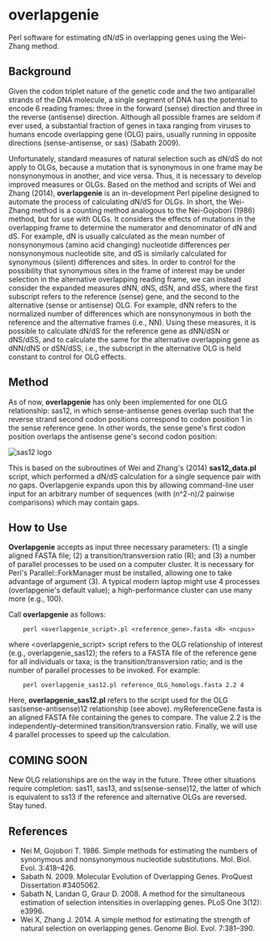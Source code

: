 # overlapgenie
Perl software for estimating dN/dS in overlapping genes using the Wei-Zhang method.

## Background
Given the codon triplet nature of the genetic code and the two antiparallel strands of the DNA molecule, a single segment of DNA has the potential to encode 6 reading frames: three in the forward (sense) direction and three in the reverse (antisense) direction. Although all possible frames are seldom if ever used, a substantial fraction of genes in taxa ranging from viruses to humans encode overlapping gene (OLG) pairs, usually running in opposite directions (sense-antisense, or sas) (Sabath 2009). 

Unfortunately, standard measures of natural selection such as dN/dS do not apply to OLGs, because a mutation that is synonymous in one frame may be nonsynonymous in another, and vice versa. Thus, it is necessary to develop improved measures or OLGs. Based on the method and scripts of Wei and Zhang (2014), **overlapgenie** is an in-development Perl pipeline designed to automate the process of calculating dN/dS for OLGs. In short, the Wei-Zhang method is a counting method analogous to the Nei-Gojobori (1986) method, but for use with OLGs. It considers the effects of mutations in the overlapping frame to determine the numerator and denominator of dN and dS.  For example, dN is usually calculated as the mean number of nonsynonymous (amino acid changing) nucleotide differences per nonsynonymous nucleotide site, and dS is similarly calculated for synonymous (silent) differences and sites. In order to control for the possibility that synonymous sites in the frame of interest may be under selection in the alternative overlapping reading frame, we can instead consider the expanded measures dNN, dNS, dSN, and dSS, where the first subscript refers to the reference (sense) gene, and the second to the alternative (sense or antisense) OLG. For example, dNN refers to the normalized number of differences which are nonsynonymous in both the reference and the alternative frames (i.e., NN). Using these measures, it is possible to calculate dN/dS for the reference gene as dNN/dSN or dNS/dSS, and to calculate the same for the alternative overlapping gene as dNN/dNS or dSN/dSS, i.e., the subscript in the alternative OLG is held constant to control for OLG effects. 

## Method
As of now, **overlapgenie** has only been implemented for one OLG relationship: sas12, in which sense-antisense genes overlap such that the reverse strand second codon positions correspond to codon position 1 in the sense reference gene. In other words, the sense gene's first codon position overlaps the antisense gene's second codon position: 

<img src="https://github.com/chasewnelson/overlapgenie/blob/master/sas12_figure.png" alt="sas12 logo" align="middle">

This is based on the subroutines of Wei and Zhang's (2014) **sas12_data.pl** script, which performed a dN/dS calculation for a single sequence pair with no gaps. Overlapgenie expands upon this by allowing command-line user input for an arbitrary number of sequences (with (n^2-n)/2 pairwise comparisons) which may contain gaps.

## How to Use
**Overlapgenie** accepts as input three necessary parameters: (1) a single aligned FASTA file; (2) a transition/transversion ratio (R); and (3) a number of parallel processes to be used on a computer cluster. It is necessary for Perl's Parallel::ForkManager must be installed, allowing one to take advantage of argument (3). A typical modern laptop might use 4 processes (overlapgenie's default value); a high-performance cluster can use many more (e.g., 100).

Call **overlapgenie** as follows:

        perl <overlapgenie_script>.pl <reference_gene>.fasta <R> <ncpus>

where <overlapgenie_script> script refers to the OLG relationship of interest (e.g., overlapgenie_sas12); the <referenceGene> refers to a FASTA file of the reference gene for all individuals or taxa; <R> is the transition/transversion ratio; and <ncpus> is the number of parallel processes to be invoked. For example:

        perl overlapgenie_sas12.pl reference_OLG_homologs.fasta 2.2 4

Here, **overlapgenie_sas12.pl** refers to the script used for the OLG sas(sense-antisense)12 relationship (see above). myReferenceGene.fasta is an aligned FASTA file containing the genes to compare. The value 2.2 is the independently-determined transition/transversion ratio. Finally, we will use 4 parallel processes to speed up the calculation.

## COMING SOON
New OLG relationships are on the way in the future. Three other situations require completion: sas11, sas13, and ss(sense-sense)12, the latter of which is equivalent to ss13 if the reference and alternative OLGs are reversed. Stay tuned.

## References
* Nei M, Gojobori T. 1986. Simple methods for estimating the numbers of synonymous and nonsynonymous nucleotide substitutions. Mol. Biol. Evol. 3:418–426.
* Sabath N. 2009. Molecular Evolution of Overlapping Genes. ProQuest Dissertation #3405062.* Sabath N, Landan G, Graur D. 2008. A method for the simultaneous estimation of selection intensities in overlapping genes. PLoS One 3(12): e3996.* Wei X, Zhang J. 2014. A simple method for estimating the strength of natural selection on overlapping genes. Genome Biol. Evol. 7:381–390.